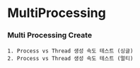 # MultiProcessing

### Multi Processing Create
    1. Process vs Thread 생성 속도 테스트 (싱글)
    2. Process vs Thread 생성 속도 테스트 (멀티)

